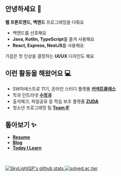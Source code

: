 ## 안녕하세요 👋

**웹 프론트엔드, 백엔드** 프로그래밍을 다뤄요
- 백엔드를 선호해요
- **Java, Kotlin, TypeScript**를 즐겨 사용해요
- **React, Express, NestJS**를 사용해요

가끔은 첫 인상을 결정하는 **UI/UX** 디자인도 해요

## 이런 활동을 해왔어요 💻

- SW마에스트로 11기, 온라인 스터디 플랫폼 **[커넥트클래스](https://github.com/real-compacted-developer/connect-class/)**
- 학과 인트라넷 **[수정과](https://github.com/swjb-sinamon/)**
- 출석체크, 파일공유 등 학습 보조 플랫폼 **[ZUDA](https://github.com/zzuda/)**
- 청소년 프로그래밍 팀 **[Team IF](https://github.com/Team-IF)**

## 톺아보기 ✨

- **[Resume](https://daegyeo.me)**
- **[Blog](https://blog.daegyeo.me/)**
- **[Today I Learn](https://til.skylightqp.kr)**

<br />
<br />

<a href="https://github.com/SkyLightQP" target="_blank">
  <img src="https://github-readme-stats.vercel.app/api?username=SkyLightQP&count_private=true&show_icons=true" alt="SkyLightQP's github stats" />
</a>
<a href="https://solved.ac/combbm" target="_blank">
  <img src="http://mazassumnida.wtf/api/v2/generate_badge?boj=combbm" alt="solved.ac tier" />
</a>
